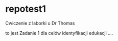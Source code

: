 # repotest1
Cwiczenie z laborki u Dr Thomas

to jest Zadanie 1 dla celów identyfikacji edukacji ....





